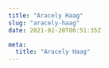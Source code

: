 ```yaml
---
title: "Aracely Haag"
slug: "aracely-haag"
date: 2021-02-20T06:51:35Z

meta:
  title: "Aracely Haag"
---
```


